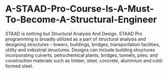 # A-STAAD-Pro-Course-Is-A-Must-To-Become-A-Structural-Engineer
STAAD is nothing but Structural Analysis And Design. STAAD Pro programming is broadly utilized as a part of structural analysis and designing structures – towers, buildings, bridges, transportation facilities, utility and industrial structures. Designs can include building structures incorporating culverts, petrochemical plants, bridges, tunnels, piles; and construction materials such as timber, steel, concrete, aluminium and cold-formed steel.
